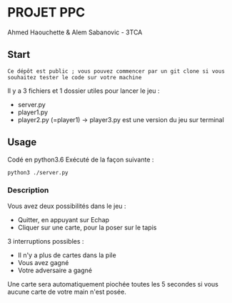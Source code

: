 # PROJET PPC

Ahmed Haouchette & Alem Sabanovic - 3TCA

## Start

```
Ce dépôt est public ; vous pouvez commencer par un git clone si vous souhaitez tester le code sur votre machine
```

Il y a 3 fichiers et 1 dossier utiles pour lancer le jeu :
  - server.py
  - player1.py
  - player2.py (=player1)
 -> player3.py est une version du jeu sur terminal

## Usage

Codé en python3.6
Exécuté de la façon suivante :

```
python3 ./server.py
```

### Description

Vous avez deux possibilités dans le jeu :
  - Quitter, en appuyant sur Echap
  - Cliquer sur une carte, pour la poser sur le tapis
  
 3 interruptions possibles :
   - Il n'y a plus de cartes dans la pile
   - Vous avez gagné
   - Votre adversaire a gagné
   
  Une carte sera automatiquement piochée toutes les 5 secondes si vous aucune carte de votre main n'est posée.



